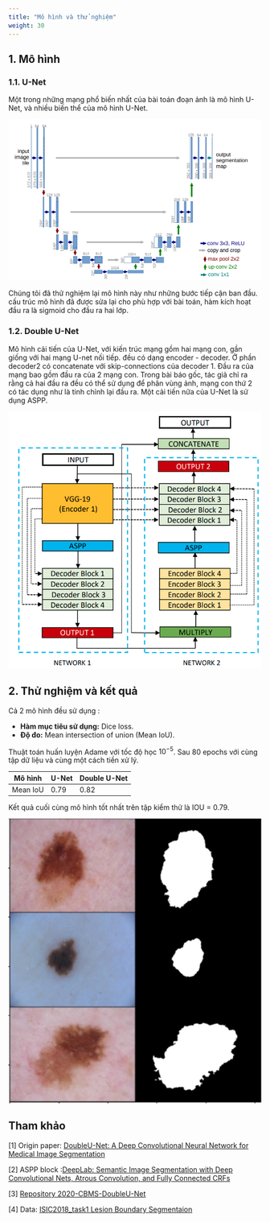 ```yaml
---
title: "Mô hình và thử nghiệm"
weight: 30
---
```


## 1. Mô hình

### 1.1. U-Net

Một trong những mạng phổ biến nhất của bài toán đoạn ảnh là mô hình U-Net, và nhiều biến thể của mô hình U-Net.

![U-Net](unet.png)

Chúng tôi đã thử nghiệm lại mô hình này như những bước tiếp cận ban đầu. cấu trúc mô hình đã được sửa lại cho phù hợp với bài toán, hàm kích hoạt đầu ra là sigmoid cho đầu ra hai lớp.

### 1.2. Double U-Net

Mô hình cải tiến của U-Net, với kiến trúc mạng gồm hai mạng con, gần giống với hai mạng U-net nối tiếp. đều có dạng encoder - decoder. Ở phần decoder2 có concatenate với skip-connections của decoder 1. Đầu ra của mạng bao gồm đầu ra của 2 mạng con. Trong bài báo gốc, tác giả chỉ ra rằng cả hai đầu ra đều có thể sử dụng để phân vùng ảnh, mạng con thứ 2 có tác dụng như là tinh chỉnh lại đầu ra. Một cải tiến nữa của U-Net là sử dụng ASPP.

![DoubleU-net](DoubleU-net_Architecture.png)


## 2. Thử nghiệm và kết quả

Cả 2 mô hình đều sử dụng :

- **Hàm mục tiêu sử dụng:** Dice loss.
- **Độ đo:** Mean intersection of union (Mean IoU).

Thuật toán huấn luyện Adame với tốc độ học $10^{-5}$. Sau 80 epochs với cùng tập dữ liệu và cùng một cách tiền xử lý.

| Mô hình              | U-Net | Double U-Net |
|----------------------|-------|--------------|
| Mean IoU             | 0.79  | 0.82         |

Kết quả cuối cùng mô hình tốt nhất trên tập kiểm thử là IOU = 0.79.

![Kết quả chạy thử mô hình trên tập kiểm thử (test set)](demo.png)

## Tham khảo

[1] Origin paper: [DoubleU-Net: A Deep Convolutional Neural
Network for Medical Image Segmentation](https://arxiv.org/pdf/2006.04868.pdf)

[2] ASPP block :[DeepLab: Semantic Image Segmentation with
Deep Convolutional Nets, Atrous Convolution,
and Fully Connected CRFs](https://arxiv.org/pdf/1606.00915v2.pdf)

[3] [Repository 2020-CBMS-DoubleU-Net](https://github.com/DebeshJha/2020-CBMS-DoubleU-Net)

[4] Data: [ISIC2018_task1 Lesion Boundary Segmentaion ](https://challenge2018.isic-archive.com/)
